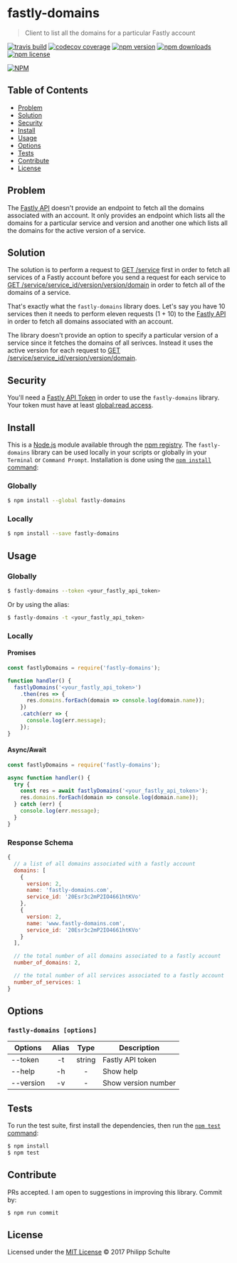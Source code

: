 # fastly-domains

> Client to list all the domains for a particular Fastly account

[![travis build](https://img.shields.io/travis/philippschulte/fastly-domains.svg?style=flat-square)](https://travis-ci.org/philippschulte/fastly-domains)
[![codecov coverage](https://img.shields.io/codecov/c/github/philippschulte/fastly-domains.svg?style=flat-square)](https://codecov.io/gh/philippschulte/fastly-domains)
[![npm version](https://img.shields.io/npm/v/fastly-domains.svg?style=flat-square)](https://npm.im/fastly-domains)
[![npm downloads](https://img.shields.io/npm/dm/fastly-domains.svg?style=flat-square)](https://npm.im/fastly-domains)
[![npm license](https://img.shields.io/npm/l/fastly-domains.svg?style=flat-square)](LICENSE)

[![NPM](https://nodei.co/npm/fastly-domains.png)](https://nodei.co/npm/fastly-domains/)

## Table of Contents

- [Problem](#problem)
- [Solution](#solution)
- [Security](#security)
- [Install](#install)
- [Usage](#usage)
- [Options](#options)
- [Tests](#tests)
- [Contribute](#contribute)
- [License](#license)

## Problem

The [Fastly API](https://docs.fastly.com/api/) doesn't provide an endpoint to fetch all the domains associated with an account. It only provides an endpoint which lists all the domains for a particular service and version and another one which lists all the domains for the active version of a service.

## Solution

The solution is to perform a request to [GET /service](https://docs.fastly.com/api/config#service_74d98f7e5d018256e44d1cf820388ef8) first in order to fetch all services of a Fastly account before you send a request for each service to [GET /service/service_id/version/version/domain](https://docs.fastly.com/api/config#domain_6d340186666771f022ca20f81609d03d) in order to fetch all of the domains of a service.

That's exactly what the `fastly-domains` library does. Let's say you have 10 services then it needs to perform eleven requests (1 + 10) to the [Fastly API](https://docs.fastly.com/api/) in order to fetch all domains associated with an account.

The library doesn't provide an option to specify a particular version of a service since it fetches the domains of all serivces. Instead it uses the active version for each request to [GET /service/service_id/version/version/domain](https://docs.fastly.com/api/config#domain_6d340186666771f022ca20f81609d03d).

## Security

You'll need a [Fastly API Token](https://docs.fastly.com/api/auth#tokens) in order to use the `fastly-domains` library. Your token must have at least [global:read access](https://docs.fastly.com/api/auth#access).

## Install

This is a [Node.js](https://nodejs.org/) module available through the [npm registry](https://www.npmjs.com/). The `fastly-domains` library can be used locally in your scripts or globally in your `Terminal` or `Command Prompt`. Installation is done using the [`npm install` command](https://docs.npmjs.com/getting-started/installing-npm-packages-locally):

### Globally

```bash
$ npm install --global fastly-domains
```

### Locally

```bash
$ npm install --save fastly-domains
```

## Usage

### Globally

```bash
$ fastly-domains --token <your_fastly_api_token>
```

Or by using the alias:

```bash
$ fastly-domains -t <your_fastly_api_token>
```

### Locally

#### Promises

```javascript
const fastlyDomains = require('fastly-domains');

function handler() {
  fastlyDomains('<your_fastly_api_token>')
    .then(res => {
      res.domains.forEach(domain => console.log(domain.name));
    })
    .catch(err => {
      console.log(err.message);
    });
}
```

#### Async/Await

```javascript
const fastlyDomains = require('fastly-domains');

async function handler() {
  try {
    const res = await fastlyDomains('<your_fastly_api_token>');
    res.domains.forEach(domain => console.log(domain.name));
  } catch (err) {
    console.log(err.message);
  }
}
```

### Response Schema

```javascript
{
  // a list of all domains associated with a fastly account
  domains: [
    {
      version: 2,
      name: 'fastly-domains.com',
      service_id: '20Esr3c2mP2IO4661htKVo'
    },
    {
      version: 2,
      name: 'www.fastly-domains.com',
      service_id: '20Esr3c2mP2IO4661htKVo'
    }
  ],

  // the total number of all domains associated to a fastly account
  number_of_domains: 2,

  // the total number of all services associated to a fastly account
  number_of_services: 1
}
```

## Options

### `fastly-domains [options]`

| Options   | Alias | Type   | Description         |
|-----------|:-----:|:------:|---------------------|
| --token   |   -t  | string | Fastly API token    |
| --help    |   -h  |    -   | Show help           |
| --version |   -v  |    -   | Show version number |

## Tests

To run the test suite, first install the dependencies, then run the [`npm test` command](https://docs.npmjs.com/cli/test):

```bash
$ npm install
$ npm test
```

## Contribute

PRs accepted. I am open to suggestions in improving this library. Commit by:

```bash
$ npm run commit
```

## License

Licensed under the [MIT License](LICENSE) © 2017 Philipp Schulte
